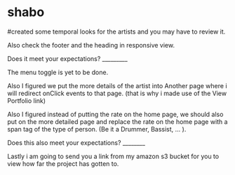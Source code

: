 # shabo

#created some temporal looks for the artists and you may have to review it.

Also check the footer and the heading in responsive view. 

Does it meet your expectations?  _________

The menu toggle is yet to be done.

Also I figured we put the more details of the artist into Another page where i will redirect onClick events to that page. (that is why i made use of the View Portfolio link)

Also I figured instead of putting the rate on the home page, we should also put on the more detailed page and replace the rate on the home page with a span tag of the type of person. (Be it a Drummer, Bassist, ... ).

Does this also meet your expectations?  ________

Lastly i am going to send you a link from my amazon s3 bucket for you to view how far the project has gotten to.
